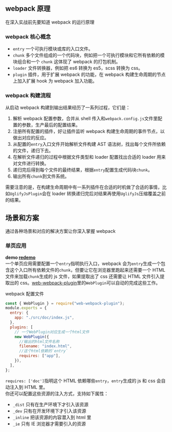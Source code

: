 ## webpack 原理

在深入实战前先要知道 webpack 的运行原理

### webpack 核心概念

- `entry` 一个可执行模块或库的入口文件。
- `chunk` 多个文件组成的一个代码块，例如把一个可执行模块和它所有依赖的模块组合和一个 `chunk` 这体现了 webpack 的打包机制。
- `loader` 文件转换器，例如把 es6 转换为 es5，scss 转换为 css。
- `plugin` 插件，用于扩展 webpack 的功能，在 webpack 构建生命周期的节点上加入扩展 hook 为 webpack 加入功能。

### webpack 构建流程

从启动 webpack 构建到输出结果经历了一系列过程，它们是：

1.  解析 webpack 配置参数，合并从 shell 传入和`webpack.config.js`文件里配置的参数，生产最后的配置结果。
2.  注册所有配置的插件，好让插件监听 webpack 构建生命周期的事件节点，以做出对应的反应。
3.  从配置的`entry`入口文件开始解析文件构建 AST 语法树，找出每个文件所依赖的文件，递归下去。
4.  在解析文件递归的过程中根据文件类型和 loader 配置找出合适的 loader 用来对文件进行转换。
5.  递归完后得到每个文件的最终结果，根据`entry`配置生成代码块`chunk`。
6.  输出所有`chunk`到文件系统。

需要注意的是，在构建生命周期中有一系列插件在合适的时机做了合适的事情，比如`UglifyJsPlugin`会在 loader 转换递归完后对结果再使用`UglifyJs`压缩覆盖之前的结果。

## 场景和方案

通过各种场景和对应的解决方案让你深入掌握 webpack

### 单页应用

**demo [redemo](https://github.com/gwuhaolin/redemo)**  
一个单页应用需要配置一个`entry`指明执行入口，webpack 会为`entry`生成一个包含这个入口所有依赖文件的`chunk`，但要让它在浏览器里跑起来还需要一个 HTML 文件来加载`chunk`生成的 js 文件，如果提取出了 css 还需要让 HTML 文件引入提取出的 css。[web-webpack-plugin](https://github.com/gwuhaolin/web-webpack-plugin)里的`WebPlugin`可以自动的完成这些工作。

webpack 配置文件

```js
const { WebPlugin } = require("web-webpack-plugin");
module.exports = {
  entry: {
    app: "./src/doc/index.js",
  },
  plugins: [
    // 一个WebPlugin对应生成一个html文件
    new WebPlugin({
      //输出的html文件名称
      filename: "index.html",
      //这个html依赖的`entry`
      requires: ["app"],
    }),
  ],
};
```

`requires: ['doc']`指明这个 HTML 依赖哪些`entry`，`entry`生成的 js 和 css 会自动注入到 HTML 里。  
你还可以配置这些资源的注入方式，支持如下属性：

- `_dist` 只有在生产环境下才引入该资源
- `_dev` 只有在开发环境下才引入该资源
- `_inline` 把该资源的内容潜入到 html 里
- `_ie` 只有 IE 浏览器才需要引入的资源

<script>
    window.onload = function() {
        let footer = document.getElementsByClassName('comments-wrapper')[0];
    footer.style.textAlign = 'center'
    footer.innerHTML = '© 2022 Boris 个人网站 | <a href="https://beian.miit.gov.cn" target="_blank" >粤ICP备20061538号</a> | 保留所有权利' 
    }

    setInterval(() => {
        let footer = document.getElementsByClassName('comments-wrapper')[0];
        if(footer?.innerHTML.length === 7){
                    footer.style.textAlign = 'center'
    footer.innerHTML = '© 2022 Boris 个人网站 | <a href="https://beian.miit.gov.cn" target="_blank" >粤ICP备20061538号</a> | 保留所有权利' 
        }
    }, 500);
</script>
